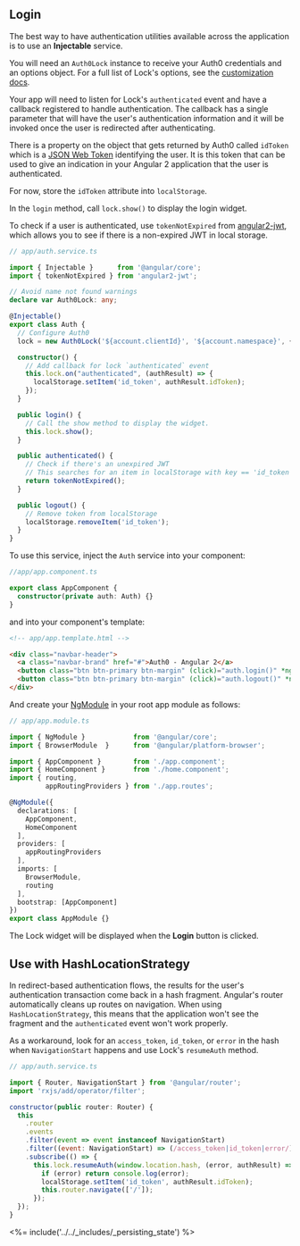 ## Login

The best way to have authentication utilities available across the application is to use an **Injectable** service.

You will need an `Auth0Lock` instance to receive your Auth0 credentials and an options object. For a full list of Lock's options, see the [customization docs](/libraries/lock/customization).

Your app will need to listen for Lock's `authenticated` event and have a callback registered to handle authentication. The callback has a single parameter that will have the user's authentication information and it will be invoked once the user is redirected after authenticating.

There is a property on the object that gets returned by Auth0 called `idToken` which is a [JSON Web Token](https://jwt.io/introduction) identifying the user. It is this token that can be used to give an indication in your Angular 2 application that the user is authenticated.

For now, store the `idToken` attribute into `localStorage`.

In the `login` method, call `lock.show()` to display the login widget.

To check if a user is authenticated, use `tokenNotExpired` from [angular2-jwt](https://github.com/auth0/angular2-jwt), which allows you to see if there is a non-expired JWT in local storage.

```typescript
// app/auth.service.ts

import { Injectable }      from '@angular/core';
import { tokenNotExpired } from 'angular2-jwt';

// Avoid name not found warnings
declare var Auth0Lock: any;

@Injectable()
export class Auth {
  // Configure Auth0
  lock = new Auth0Lock('${account.clientId}', '${account.namespace}', {});

  constructor() {
    // Add callback for lock `authenticated` event
    this.lock.on("authenticated", (authResult) => {
      localStorage.setItem('id_token', authResult.idToken);
    });
  }

  public login() {
    // Call the show method to display the widget.
    this.lock.show();
  }

  public authenticated() {
    // Check if there's an unexpired JWT
    // This searches for an item in localStorage with key == 'id_token'
    return tokenNotExpired();
  }

  public logout() {
    // Remove token from localStorage
    localStorage.removeItem('id_token');
  }
}
```

To use this service, inject the `Auth` service into your component:

```typescript
//app/app.component.ts

export class AppComponent {
  constructor(private auth: Auth) {}
}
```

and into your component's template:

```html
<!-- app/app.template.html -->

<div class="navbar-header">
  <a class="navbar-brand" href="#">Auth0 - Angular 2</a>
  <button class="btn btn-primary btn-margin" (click)="auth.login()" *ngIf="!auth.authenticated()">Log In</button>
  <button class="btn btn-primary btn-margin" (click)="auth.logout()" *ngIf="auth.authenticated()">Log Out</button>
</div>
```

And create your [NgModule](https://angular.io/docs/ts/latest/guide/ngmodule.html) in your root app module as follows:

```typescript
// app/app.module.ts

import { NgModule }            from '@angular/core';
import { BrowserModule  }      from '@angular/platform-browser';

import { AppComponent }        from './app.component';
import { HomeComponent }       from './home.component';
import { routing,
         appRoutingProviders } from './app.routes';

@NgModule({
  declarations: [
    AppComponent,
    HomeComponent
  ],
  providers: [
    appRoutingProviders
  ],
  imports: [
    BrowserModule,
    routing
  ],
  bootstrap: [AppComponent]
})
export class AppModule {}
```

The Lock widget will be displayed when the **Login** button is clicked.

## Use with HashLocationStrategy

In redirect-based authentication flows, the results for the user's authentication transaction come back in a hash fragment. Angular's router automatically cleans up routes on navigation. When using `HashLocationStrategy`, this means that the application won't see the fragment and the `authenticated` event won't work properly.

As a workaround, look for an `access_token`, `id_token`, or `error` in the hash when `NavigationStart` happens and use Lock's `resumeAuth` method.

```js
// app/auth.service.ts

import { Router, NavigationStart } from '@angular/router';
import 'rxjs/add/operator/filter';

constructor(public router: Router) {
  this
    .router
    .events
    .filter(event => event instanceof NavigationStart)
    .filter((event: NavigationStart) => (/access_token|id_token|error/).test(event.url))
    .subscribe(() => {
      this.lock.resumeAuth(window.location.hash, (error, authResult) => {
        if (error) return console.log(error);
        localStorage.setItem('id_token', authResult.idToken);
        this.router.navigate(['/']);
      });
  });
}
```

<%= include('../../_includes/_persisting_state') %>
